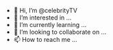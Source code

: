 - 👋 Hi, I’m @celebrityTV
- 👀 I’m interested in ...
- 🌱 I’m currently learning ...
- 💞️ I’m looking to collaborate on ...
- 📫 How to reach me ...

<!---
celebrityTV/celebrityTV is a ✨ special ✨ repository because its `README.md` (this file) appears on your GitHub profile.
You can click the Preview link to take a look at your changes.
--->
